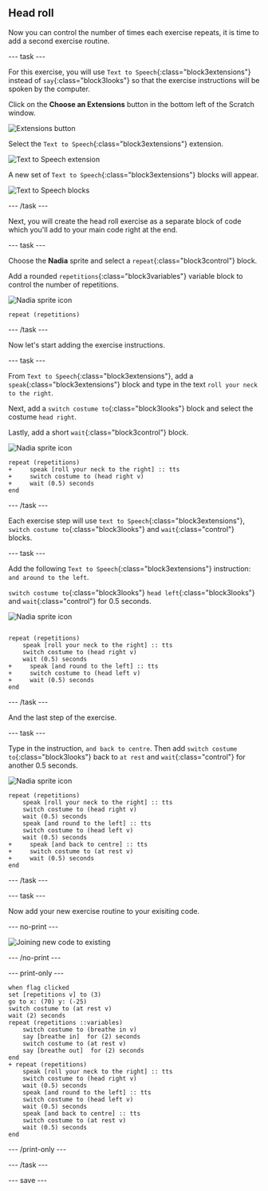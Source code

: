 ## Head roll

Now you can control the number of times each exercise repeats, it is time to add a second exercise routine.

--- task ---

For this exercise, you will use `Text to Speech`{:class="block3extensions"} instead of `say`{:class="block3looks"} so that the exercise instructions will be spoken by the computer.

Click on the **Choose an Extensions** button in the bottom left of the Scratch window.

![Extensions button](images/extensionsButton.png)

Select the `Text to Speech`{:class="block3extensions"} extension.

![Text to Speech extension](images/textToSpeechExtension.png)

A new set of `Text to Speech`{:class="block3extensions"} blocks will appear.

![Text to Speech blocks](images/textToSpeechBlocks.png)

--- /task ---

Next, you will create the head roll exercise as a separate block of code which you'll add to your main code right at the end.

--- task ---

Choose the **Nadia** sprite and select a `repeat`{:class="block3control"} block.

Add a rounded `repetitions`{:class="block3variables"} variable block to control the number of repetitions.

![Nadia sprite icon](images/nadia_sprite.png)

```blocks3
repeat (repetitions)
```

--- /task ---

Now let's start adding the exercise instructions.

--- task ---

From `Text to Speech`{:class="block3extensions"}, add a `speak`{:class="block3extensions"} block and type in the text `roll your neck to the right`.

Next, add a `switch costume to`{:class="block3looks"} block and select the costume `head right`.

Lastly, add a short `wait`{:class="block3control"} block. 

![Nadia sprite icon](images/nadia_sprite.png)

```blocks3
repeat (repetitions)
+     speak [roll your neck to the right] :: tts
+     switch costume to (head right v)
+     wait (0.5) seconds
end
```

--- /task ---

Each exercise step will use `text to Speech`{:class="block3extensions"}, `switch costume to`{:class="block3looks"} and `wait`{:class="control"} blocks.

--- task ---

Add the following `Text to Speech`{:class="block3extensions"} instruction: `and around to the left`.

`switch costume to`{:class="block3looks"} `head left`{:class="block3looks"} and `wait`{:class="control"} for 0.5 seconds.

![Nadia sprite icon](images/nadia_sprite.png)

```blocks3

repeat (repetitions)
    speak [roll your neck to the right] :: tts
    switch costume to (head right v)
    wait (0.5) seconds
+     speak [and round to the left] :: tts
+     switch costume to (head left v)
+     wait (0.5) seconds
end
```

--- /task ---

And the last step of the exercise.

--- task ---

Type in the instruction, `and back to centre`. Then add `switch costume to`{:class="block3looks"} back to `at rest` and `wait`{:class="control"} for another 0.5 seconds.

![Nadia sprite icon](images/nadia_sprite.png)

```blocks3
repeat (repetitions)
    speak [roll your neck to the right] :: tts 
    switch costume to (head right v)
    wait (0.5) seconds
    speak [and round to the left] :: tts 
    switch costume to (head left v)
    wait (0.5) seconds
+     speak [and back to centre] :: tts 
+     switch costume to (at rest v)
+     wait (0.5) seconds
end
```

--- /task ---

--- task ---

Now add your new exercise routine to your exisiting code.

--- no-print ---

![Joining new code to existing](images/joinCode.gif)

--- /no-print ---

--- print-only ---

```blocks3
when flag clicked
set [repetitions v] to (3)
go to x: (70) y: (-25)
switch costume to (at rest v)
wait (2) seconds
repeat (repetitions ::variables)
    switch costume to (breathe in v)
    say [breathe in]  for (2) seconds
    switch costume to (at rest v)
    say [breathe out]  for (2) seconds
end
+ repeat (repetitions)
    speak [roll your neck to the right] :: tts 
    switch costume to (head right v)
    wait (0.5) seconds
    speak [and round to the left] :: tts 
    switch costume to (head left v)
    wait (0.5) seconds
    speak [and back to centre] :: tts 
    switch costume to (at rest v)
    wait (0.5) seconds
end
```

--- /print-only ---

--- /task ---

--- save ---
